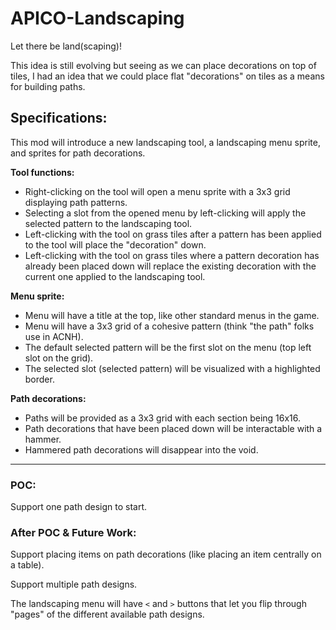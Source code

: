 # APICO-Landscaping
Let there be land(scaping)!

This idea is still evolving but seeing as we can place decorations on top of tiles, I had an idea that we could place flat "decorations" on tiles as a means for building paths. 

## Specifications:

This mod will introduce a new landscaping tool, a landscaping menu sprite, and sprites for path decorations.

**Tool functions:**
- Right-clicking on the tool will open a menu sprite with a 3x3 grid displaying path patterns.
- Selecting a slot from the opened menu by left-clicking will apply the selected pattern to the landscaping tool. 
- Left-clicking with the tool on grass tiles after a pattern has been applied to the tool will place the "decoration" down.
- Left-clicking with the tool on grass tiles where a pattern decoration has already been placed down will replace the existing decoration with the current one applied to the landscaping tool.

**Menu sprite:**
- Menu will have a title at the top, like other standard menus in the game. 
- Menu will have a 3x3 grid of a cohesive pattern (think "the path" folks use in ACNH).
- The default selected pattern will be the first slot on the menu (top left slot on the grid).
- The selected slot (selected pattern) will be visualized with a highlighted border. 

**Path decorations:**
- Paths will be provided as a 3x3 grid with each section being 16x16.
- Path decorations that have been placed down will be interactable with a hammer. 
- Hammered path decorations will disappear into the void.

---

### POC:

Support one path design to start. 

### After POC & Future Work:

Support placing items on path decorations (like placing an item centrally on a table).

Support multiple path designs.

The landscaping menu will have `<` and `>` buttons that let you flip through "pages" of the different available path designs.
